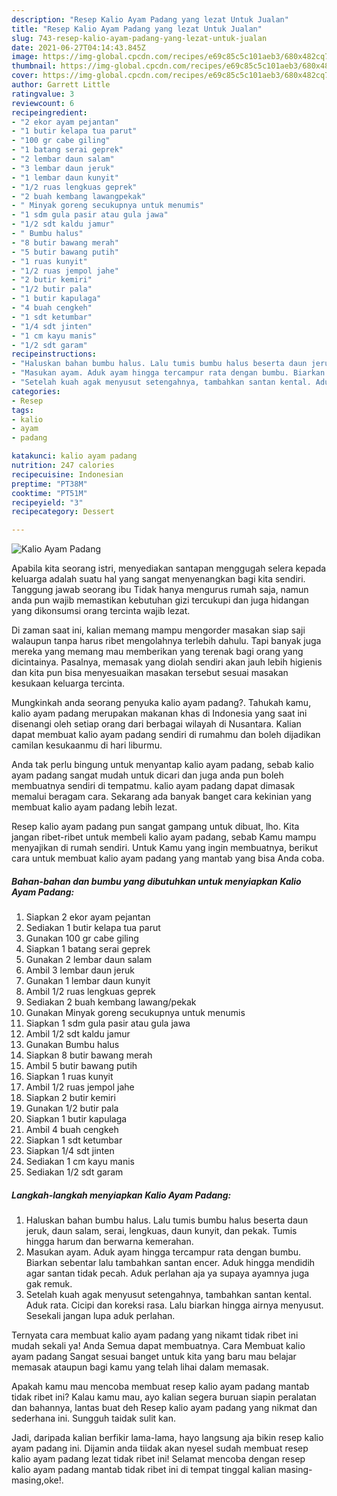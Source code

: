 ```yaml
---
description: "Resep Kalio Ayam Padang yang lezat Untuk Jualan"
title: "Resep Kalio Ayam Padang yang lezat Untuk Jualan"
slug: 743-resep-kalio-ayam-padang-yang-lezat-untuk-jualan
date: 2021-06-27T04:14:43.845Z
image: https://img-global.cpcdn.com/recipes/e69c85c5c101aeb3/680x482cq70/kalio-ayam-padang-foto-resep-utama.jpg
thumbnail: https://img-global.cpcdn.com/recipes/e69c85c5c101aeb3/680x482cq70/kalio-ayam-padang-foto-resep-utama.jpg
cover: https://img-global.cpcdn.com/recipes/e69c85c5c101aeb3/680x482cq70/kalio-ayam-padang-foto-resep-utama.jpg
author: Garrett Little
ratingvalue: 3
reviewcount: 6
recipeingredient:
- "2 ekor ayam pejantan"
- "1 butir kelapa tua parut"
- "100 gr cabe giling"
- "1 batang serai geprek"
- "2 lembar daun salam"
- "3 lembar daun jeruk"
- "1 lembar daun kunyit"
- "1/2 ruas lengkuas geprek"
- "2 buah kembang lawangpekak"
- " Minyak goreng secukupnya untuk menumis"
- "1 sdm gula pasir atau gula jawa"
- "1/2 sdt kaldu jamur"
- " Bumbu halus"
- "8 butir bawang merah"
- "5 butir bawang putih"
- "1 ruas kunyit"
- "1/2 ruas jempol jahe"
- "2 butir kemiri"
- "1/2 butir pala"
- "1 butir kapulaga"
- "4 buah cengkeh"
- "1 sdt ketumbar"
- "1/4 sdt jinten"
- "1 cm kayu manis"
- "1/2 sdt garam"
recipeinstructions:
- "Haluskan bahan bumbu halus. Lalu tumis bumbu halus beserta daun jeruk, daun salam, serai, lengkuas, daun kunyit, dan pekak. Tumis hingga harum dan berwarna kemerahan."
- "Masukan ayam. Aduk ayam hingga tercampur rata dengan bumbu. Biarkan sebentar lalu tambahkan santan encer. Aduk hingga mendidih agar santan tidak pecah. Aduk perlahan aja ya supaya ayamnya juga gak remuk."
- "Setelah kuah agak menyusut setengahnya, tambahkan santan kental. Aduk rata. Cicipi dan koreksi rasa. Lalu biarkan hingga airnya menyusut. Sesekali jangan lupa aduk perlahan."
categories:
- Resep
tags:
- kalio
- ayam
- padang

katakunci: kalio ayam padang 
nutrition: 247 calories
recipecuisine: Indonesian
preptime: "PT38M"
cooktime: "PT51M"
recipeyield: "3"
recipecategory: Dessert

---
```



![Kalio Ayam Padang](https://img-global.cpcdn.com/recipes/e69c85c5c101aeb3/680x482cq70/kalio-ayam-padang-foto-resep-utama.jpg)

Apabila kita seorang istri, menyediakan santapan menggugah selera kepada keluarga adalah suatu hal yang sangat menyenangkan bagi kita sendiri. Tanggung jawab seorang ibu Tidak hanya mengurus rumah saja, namun anda pun wajib memastikan kebutuhan gizi tercukupi dan juga hidangan yang dikonsumsi orang tercinta wajib lezat.

Di zaman  saat ini, kalian memang mampu mengorder masakan siap saji walaupun tanpa harus ribet mengolahnya terlebih dahulu. Tapi banyak juga mereka yang memang mau memberikan yang terenak bagi orang yang dicintainya. Pasalnya, memasak yang diolah sendiri akan jauh lebih higienis dan kita pun bisa menyesuaikan masakan tersebut sesuai masakan kesukaan keluarga tercinta. 



Mungkinkah anda seorang penyuka kalio ayam padang?. Tahukah kamu, kalio ayam padang merupakan makanan khas di Indonesia yang saat ini disenangi oleh setiap orang dari berbagai wilayah di Nusantara. Kalian dapat membuat kalio ayam padang sendiri di rumahmu dan boleh dijadikan camilan kesukaanmu di hari liburmu.

Anda tak perlu bingung untuk menyantap kalio ayam padang, sebab kalio ayam padang sangat mudah untuk dicari dan juga anda pun boleh membuatnya sendiri di tempatmu. kalio ayam padang dapat dimasak memalui beragam cara. Sekarang ada banyak banget cara kekinian yang membuat kalio ayam padang lebih lezat.

Resep kalio ayam padang pun sangat gampang untuk dibuat, lho. Kita jangan ribet-ribet untuk membeli kalio ayam padang, sebab Kamu mampu menyajikan di rumah sendiri. Untuk Kamu yang ingin membuatnya, berikut cara untuk membuat kalio ayam padang yang mantab yang bisa Anda coba.

<!--inarticleads1-->

##### Bahan-bahan dan bumbu yang dibutuhkan untuk menyiapkan Kalio Ayam Padang:

1. Siapkan 2 ekor ayam pejantan
1. Sediakan 1 butir kelapa tua parut
1. Gunakan 100 gr cabe giling
1. Siapkan 1 batang serai geprek
1. Gunakan 2 lembar daun salam
1. Ambil 3 lembar daun jeruk
1. Gunakan 1 lembar daun kunyit
1. Ambil 1/2 ruas lengkuas geprek
1. Sediakan 2 buah kembang lawang/pekak
1. Gunakan  Minyak goreng secukupnya untuk menumis
1. Siapkan 1 sdm gula pasir atau gula jawa
1. Ambil 1/2 sdt kaldu jamur
1. Gunakan  Bumbu halus
1. Siapkan 8 butir bawang merah
1. Ambil 5 butir bawang putih
1. Siapkan 1 ruas kunyit
1. Ambil 1/2 ruas jempol jahe
1. Siapkan 2 butir kemiri
1. Gunakan 1/2 butir pala
1. Siapkan 1 butir kapulaga
1. Ambil 4 buah cengkeh
1. Siapkan 1 sdt ketumbar
1. Siapkan 1/4 sdt jinten
1. Sediakan 1 cm kayu manis
1. Sediakan 1/2 sdt garam




<!--inarticleads2-->

##### Langkah-langkah menyiapkan Kalio Ayam Padang:

1. Haluskan bahan bumbu halus. Lalu tumis bumbu halus beserta daun jeruk, daun salam, serai, lengkuas, daun kunyit, dan pekak. Tumis hingga harum dan berwarna kemerahan.
1. Masukan ayam. Aduk ayam hingga tercampur rata dengan bumbu. Biarkan sebentar lalu tambahkan santan encer. Aduk hingga mendidih agar santan tidak pecah. Aduk perlahan aja ya supaya ayamnya juga gak remuk.
1. Setelah kuah agak menyusut setengahnya, tambahkan santan kental. Aduk rata. Cicipi dan koreksi rasa. Lalu biarkan hingga airnya menyusut. Sesekali jangan lupa aduk perlahan.




Ternyata cara membuat kalio ayam padang yang nikamt tidak ribet ini mudah sekali ya! Anda Semua dapat membuatnya. Cara Membuat kalio ayam padang Sangat sesuai banget untuk kita yang baru mau belajar memasak ataupun bagi kamu yang telah lihai dalam memasak.

Apakah kamu mau mencoba membuat resep kalio ayam padang mantab tidak ribet ini? Kalau kamu mau, ayo kalian segera buruan siapin peralatan dan bahannya, lantas buat deh Resep kalio ayam padang yang nikmat dan sederhana ini. Sungguh taidak sulit kan. 

Jadi, daripada kalian berfikir lama-lama, hayo langsung aja bikin resep kalio ayam padang ini. Dijamin anda tiidak akan nyesel sudah membuat resep kalio ayam padang lezat tidak ribet ini! Selamat mencoba dengan resep kalio ayam padang mantab tidak ribet ini di tempat tinggal kalian masing-masing,oke!.

